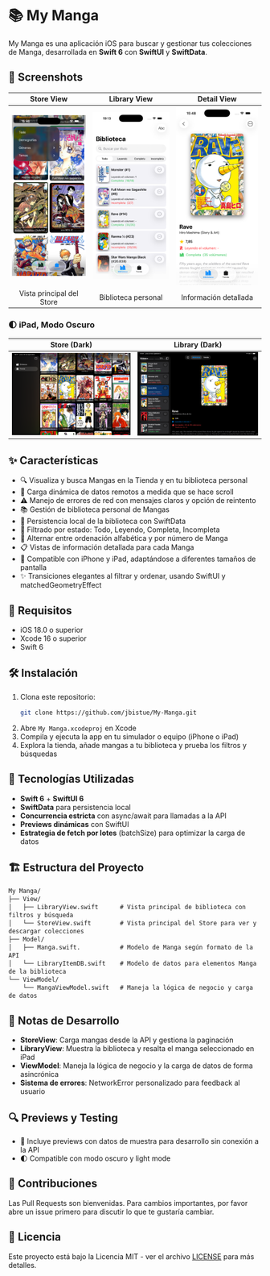 # 📚 My Manga

My Manga es una aplicación iOS para buscar y gestionar tus colecciones de Manga, desarrollada en **Swift 6** con **SwiftUI** y **SwiftData**.

## 📸 Screenshots

| Store View | Library View | Detail View |
|:----------:|:------------:|:-----------:|
| ![Store](screenshots/store-view.png) | ![Library](screenshots/library-view.png) | ![Detail](screenshots/detail-view.png) |
| Vista principal del Store | Biblioteca personal | Información detallada |

### 🌓 iPad, Modo Oscuro
| Store (Dark) | Library (Dark) |
|:------------:|:--------------:|
| ![Store Dark](screenshots/store-dark.png) | ![Library Dark](screenshots/library-dark.png) |

## ✨ Características

- 🔍 Visualiza y busca Mangas en la Tienda y en tu biblioteca personal
- 🚀 Carga dinámica de datos remotos a medida que se hace scroll
- ⚠️ Manejo de errores de red con mensajes claros y opción de reintento
- 📚 Gestión de biblioteca personal de Mangas
- 💾 Persistencia local de la biblioteca con SwiftData
- 🔖 Filtrado por estado: Todo, Leyendo, Completa, Incompleta
- 📝 Alternar entre ordenación alfabética y por número de Manga
- 📋 Vistas de información detallada para cada Manga
- 📱 Compatible con iPhone y iPad, adaptándose a diferentes tamaños de pantalla
- ✨ Transiciones elegantes al filtrar y ordenar, usando SwiftUI y matchedGeometryEffect

## 🚀 Requisitos

- iOS 18.0 o superior
- Xcode 16 o superior
- Swift 6

## 🛠️ Instalación

1. Clona este repositorio:
    ```sh
    git clone https://github.com/jbistue/My-Manga.git
    ```
2. Abre `My Manga.xcodeproj` en Xcode
3. Compila y ejecuta la app en tu simulador o equipo (iPhone o iPad)
4. Explora la tienda, añade mangas a tu biblioteca y prueba los filtros y búsquedas

## 🔧 Tecnologías Utilizadas

- **Swift 6** + **SwiftUI 6**
- **SwiftData** para persistencia local
- **Concurrencia estricta** con async/await para llamadas a la API
- **Previews dinámicas** con SwiftUI
- **Estrategia de fetch por lotes** (batchSize) para optimizar la carga de datos

## 🏗️ Estructura del Proyecto

```
My Manga/
├── View/
│   ├── LibraryView.swift      # Vista principal de biblioteca con filtros y búsqueda
│   └── StoreView.swift        # Vista principal del Store para ver y descargar colecciones
├── Model/
│   ├── Manga.swift.           # Modelo de Manga según formato de la API
│   └── LibraryItemDB.swift    # Modelo de datos para elementos Manga de la biblioteca
└── ViewModel/
    └── MangaViewModel.swift   # Maneja la lógica de negocio y carga de datos
```

## 📝 Notas de Desarrollo

- **StoreView**: Carga mangas desde la API y gestiona la paginación
- **LibraryView**: Muestra la biblioteca y resalta el manga seleccionado en iPad
- **ViewModel**: Maneja la lógica de negocio y la carga de datos de forma asincrónica
- **Sistema de errores**: NetworkError personalizado para feedback al usuario

## 🔍 Previews y Testing

- 🎨 Incluye previews con datos de muestra para desarrollo sin conexión a la API
- 🌓 Compatible con modo oscuro y light mode

## 🤝 Contribuciones

Las Pull Requests son bienvenidas. Para cambios importantes, por favor abre un issue primero para discutir lo que te gustaría cambiar.

## 📄 Licencia

Este proyecto está bajo la Licencia MIT - ver el archivo [LICENSE](LICENSE) para más detalles.
